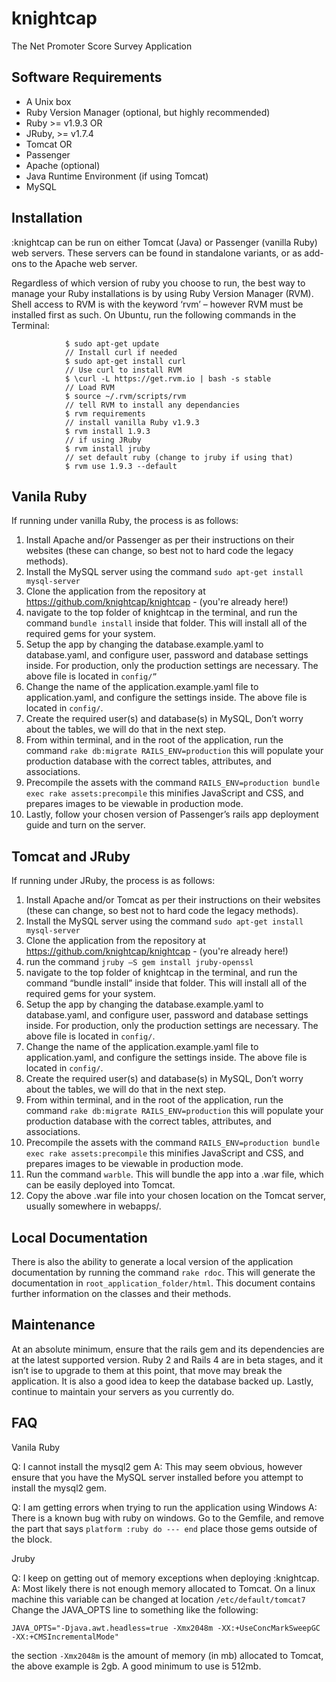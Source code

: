 knightcap
=========

The Net Promoter Score Survey Application


Software Requirements
---------------------

* A Unix box
* Ruby Version Manager (optional, but highly recommended)
* Ruby >= v1.9.3 OR
* JRuby, >= v1.7.4
* Tomcat OR
* Passenger
* Apache (optional)
* Java Runtime Environment (if using Tomcat)
* MySQL

Installation
------------

:knightcap can be run on either Tomcat (Java) or Passenger (vanilla Ruby) web servers. These servers can be found in standalone variants, or as add-ons to the Apache web server.

Regardless of which version of ruby you choose to run, the best way to manage your Ruby installations is by using Ruby Version Manager (RVM). Shell access to RVM is with the keyword ‘rvm’ – however RVM must be installed first as such. On Ubuntu, run the following commands in the Terminal:

				$ sudo apt-get update
				// Install curl if needed
				$ sudo apt-get install curl
				// Use curl to install RVM
				$ \curl -L https://get.rvm.io | bash -s stable
				// Load RVM
				$ source ~/.rvm/scripts/rvm
				// tell RVM to install any dependancies
				$ rvm requirements
				// install vanilla Ruby v1.9.3
				$ rvm install 1.9.3 
				// if using JRuby
				$ rvm install jruby
				// set default ruby (change to jruby if using that)
				$ rvm use 1.9.3 --default

Vanila Ruby
-----------

If running under vanilla Ruby, the process is as follows: 

1.	Install Apache and/or Passenger as per their instructions on their websites (these can change, so best not to hard code the legacy methods).
2.	Install the MySQL server using the command `sudo apt-get install mysql-server`
3.	 Clone the application from the repository at https://github.com/knightcap/knightcap - (you're already here!)
4.	navigate to the top folder of knightcap in the terminal, and run the command `bundle install` inside that folder. This will install all of the required gems for your system.
5.	Setup the app by changing the database.example.yaml to database.yaml, and configure user, password and database settings inside. For production, only the production settings are necessary. The above file is located in `config/”`
6.	Change the name of the application.example.yaml file to application.yaml, and configure the settings inside. The above file is located in `config/`.
7.	Create the required user(s) and database(s) in MySQL, Don’t worry about the tables, we will do that in the next step.
8.	From within terminal, and in the root of the application, run the command `rake db:migrate RAILS_ENV=production` this will populate your production database with the correct tables, attributes, and associations.
9.	Precompile the assets with the command `RAILS_ENV=production bundle exec rake assets:precompile` this minifies JavaScript and CSS, and prepares images to be viewable in production mode.
10.	Lastly, follow your chosen version of Passenger’s rails app deployment guide and turn on the server.


Tomcat and JRuby
----------------

If running under JRuby, the process is as follows: 

1.	Install Apache and/or Tomcat as per their instructions on their websites (these can change, so best not to hard code the legacy methods).
2.	Install the MySQL server using the command `sudo apt-get install mysql-server`
3.	 Clone the application from the repository at https://github.com/knightcap/knightcap - (you're already here!)
4.	run the command `jruby –S gem install jruby-openssl`
5.	navigate to the top folder of knightcap in the terminal, and run the command “bundle install” inside that folder. This will install all of the required gems for your system.
6.	Setup the app by changing the database.example.yaml to database.yaml, and configure user, password and database settings inside. For production, only the production settings are necessary. The above file is located in `config/`.
7.	Change the name of the application.example.yaml file to application.yaml, and configure the settings inside. The above file is located in `config/`.
8.	Create the required user(s) and database(s) in MySQL, Don’t worry about the tables, we will do that in the next step.
9.	From within terminal, and in the root of the application, run the command `rake db:migrate RAILS_ENV=production` this will populate your production database with the correct tables, attributes, and associations.
10.	Precompile the assets with the command `RAILS_ENV=production bundle exec rake assets:precompile` this minifies JavaScript and CSS, and prepares images to be viewable in production mode.
11.	Run the command `warble`. This will bundle the app into a .war file, which can be easily deployed into Tomcat.
12.	Copy the above .war file into your chosen location on the Tomcat server, usually somewhere in webapps/.


Local Documentation
-------------------

There is also the ability to generate a local version of the application documentation by running the command `rake rdoc`. This will generate the documentation in `root_application_folder/html`. This document contains further information on the classes and their methods.


Maintenance
-----------

At an absolute minimum, ensure that the rails gem and its dependencies are at the latest supported version. Ruby 2 and Rails 4 are in beta stages, and it isn’t ise to upgrade to them at this point, that move may break the application. It is also a good idea to keep the database backed up. Lastly, continue to maintain your servers as you currently do.


FAQ
---

Vanila Ruby

Q: I cannot install the mysql2 gem
A: This may seem obvious, however ensure that you have the MySQL server installed before you attempt to install the mysql2 gem.


Q: I am getting errors when trying to run the application using Windows
A: There is a known bug with ruby on windows. Go to the Gemfile, and remove the part that says `platform :ruby do --- end` place those gems outside of the block.  



Jruby

Q: I keep on getting out of memory exceptions when deploying :knightcap.
A: Most likely there is not enough memory allocated to Tomcat. On a linux machine this variable can be changed at location `/etc/default/tomcat7` Change the JAVA_OPTS line to something like the following: 

`JAVA_OPTS="-Djava.awt.headless=true -Xmx2048m -XX:+UseConcMarkSweepGC -XX:+CMSIncrementalMode"`

the section `-Xmx2048m` is the amount of memory (in mb) allocated to Tomcat, the above example is 2gb. A good minimum to use is 512mb.



